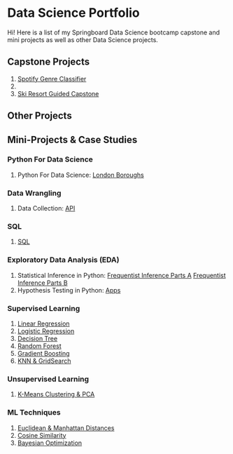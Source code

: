 # Data Science Portfolio

Hi! Here is a list of my Springboard Data Science bootcamp capstone and mini projects as well as other Data Science projects. 

## Capstone Projects
1. [Spotify Genre Classifier](https://github.com/HarshaMalireddy/Data-Science-Portfolio/tree/main/Capstone%20Projects/Spotify-Genre-Classifier-Capstone)
2.  
3. [Ski Resort Guided Capstone](https://github.com/HarshaMalireddy/Data-Science-Portfolio/tree/main/Capstone%20Projects/Ski-Resort-Guided-Capstone)
## Other Projects
## Mini-Projects & Case Studies
### Python For Data Science
1. Python For Data Science: [London Boroughs](https://github.com/HarshaMalireddy/Data-Science-Portfolio/blob/main/Mini-Projects%20%26%20Case%20Studies/Python%20For%20Data%20Science/London-Boroughs/London-Boroughs.ipynb)
### Data Wrangling
1. Data Collection: [API](https://github.com/HarshaMalireddy/Data-Science-Portfolio/blob/main/Mini-Projects%20%26%20Case%20Studies/Data%20Wrangling/API/api_data_wrangling_mini_project.ipynb)
### SQL
1. [SQL](https://github.com/HarshaMalireddy/Data-Science-Portfolio/blob/main/Mini-Projects%20%26%20Case%20Studies/SQL/SQLTasks%20Tier%201.sql)
### Exploratory Data Analysis (EDA)
1. Statistical Inference in Python: [Frequentist Inference Parts A](https://github.com/HarshaMalireddy/Data-Science-Portfolio/blob/main/Mini-Projects%20%26%20Case%20Studies/Exploratory%20Data%20Analysis%20(EDA)/Frequentist-Inference/Frequentist%20Inference%20Case%20Study%20-%20Part%20A.ipynb)
[Frequentist Inference Parts B](https://github.com/HarshaMalireddy/Data-Science-Portfolio/blob/main/Mini-Projects%20%26%20Case%20Studies/Exploratory%20Data%20Analysis%20(EDA)/Frequentist-Inference/Frequentist%20Inference%20Case%20Study%20-%20Part%20B%20(2).ipynb)
2. Hypothesis Testing in Python: [Apps](https://github.com/HarshaMalireddy/Data-Science-Portfolio/blob/main/Mini-Projects%20%26%20Case%20Studies/Exploratory%20Data%20Analysis%20(EDA)/Apps/Springboard%20Apps%20project.ipynb)
### Supervised Learning
1. [Linear Regression](https://github.com/HarshaMalireddy/Data-Science-Portfolio/blob/main/Mini-Projects%20%26%20Case%20Studies/Exploratory%20Data%20Analysis%20(EDA)/Linear%20Regression/Springboard%20Regression%20Case%20Study%20-%20the%20Red%20Wine%20Dataset.ipynb)
2. [Logistic Regression](https://github.com/HarshaMalireddy/Data-Science-Portfolio/blob/main/Mini-Projects%20%26%20Case%20Studies/Supervised%20Learning/Logistic_Regression/Logistic%20Regression%20Advanced%20Case%20Study.ipynb)
3. [Decision Tree](https://github.com/HarshaMalireddy/Data-Science-Portfolio/blob/main/Mini-Projects%20%26%20Case%20Studies/Supervised%20Learning/Decision_Tree/Decision%20Tree%20Specialty%20Coffee%20Case%20Study.ipynb)
4. [Random Forest](https://github.com/HarshaMalireddy/Data-Science-Portfolio/blob/main/Mini-Projects%20%26%20Case%20Studies/Supervised%20Learning/Random_Forest/Random%20Forest%20Covid19%20Case%20Study.ipynb)
5. [Gradient Boosting](https://github.com/HarshaMalireddy/Data-Science-Portfolio/blob/main/Mini-Projects%20%26%20Case%20Studies/Supervised%20Learning/Gradient_Boosting/Gradient%20Boosting%20Case%20Study.ipynb) 
6. [KNN & GridSearch](https://github.com/HarshaMalireddy/Data-Science-Portfolio/blob/main/Mini-Projects%20%26%20Case%20Studies/Supervised%20Learning/KNN%20%26%20GridSearch/KNN%20%26%20GridSearch.ipynb)
### Unsupervised Learning
1. [K-Means Clustering & PCA](https://github.com/HarshaMalireddy/Data-Science-Portfolio/blob/main/Mini-Projects%20%26%20Case%20Studies/Unsupervised%20Learning/K-Means%20Clustering%20%26%20PCA/K-Means%20Clustering%20%26%20PCA.ipynb)
### ML Techniques
1. [Euclidean & Manhattan Distances](https://github.com/HarshaMalireddy/Data-Science-Portfolio/blob/main/Mini-Projects%20%26%20Case%20Studies/ML%20Techniques/Euclidean_%26_Manhattan_Distances/Euclidean_and_Manhattan_Distances_Case_Study.ipynb)
2. [Cosine Similarity](https://github.com/HarshaMalireddy/Data-Science-Portfolio/blob/main/Mini-Projects%20%26%20Case%20Studies/ML%20Techniques/Cosine_Similarity/Cosine_Similarity_Case_Study.ipynb)
3. [Bayesian Optimization](https://github.com/HarshaMalireddy/Data-Science-Portfolio/blob/main/Mini-Projects%20%26%20Case%20Studies/ML%20Techniques/Bayesian%20Optimization/Bayesian%20Optimization.ipynb) 
